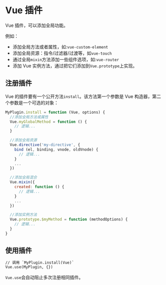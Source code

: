 # Vue 插件

Vue 插件，可以添加全局功能。

例如：

- 添加全局方法或者属性，如:`vue-custom-element`
- 添加全局资源：指令/过滤器/过渡等，如`vue-touch`
- 通过全局`mixin`方法添加一些组件选项，如:`vue-router`
- 添加 Vue 实例方法，通过把它们添加到`Vue.prototype`上实现。


## 注册插件
Vue 的插件要有一个公开方法`install`。该方法第一个参数是 Vue 构造器，第二个参数是一个可选的对象：
```javascript
MyPlugin.install = function (Vue, options) {
  //添加全局方法或属性
  Vue.myGlobalMethod = function () {
    // 逻辑...
  }

  //添加全局资源
  Vue.directive('my-directive', {
    bind (el, binding, vnode, oldVnode) {
      // 逻辑...
    }
    ...
  })

  //添加全局混合
  Vue.mixin({
    created: function () {
      // 逻辑...
    }
    ...
  })

  //添加实例方法
  Vue.prototype.$myMethod = function (methodOptions) {
    // 逻辑...
  }
}
```

## 使用插件
```html
// 调用 `MyPlugin.install(Vue)`
Vue.use(MyPlugin, {})
```
`Vue.use`会自动阻止多次注册相同插件。
